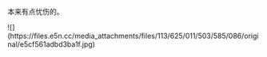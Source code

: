 <p>本来有点忧伤的。</p>
![](https://files.e5n.cc/media_attachments/files/113/625/011/503/585/086/original/e5cf561adbd3ba1f.jpg)